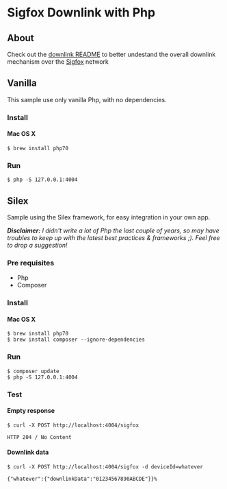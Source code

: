 # Sigfox Downlink with Php

## About

Check out the [downlink README](../README.md) to better undestand the overall downlink mechanism over the [Sigfox](http://makers.sigfox.com) network

## Vanilla

This sample use only vanilla Php, with no dependencies.  
### Install

#### Mac OS X

```
$ brew install php70
```

### Run

```
$ php -S 127.0.0.1:4004
```


## Silex

Sample using the Silex framework, for easy integration in your own app.

_**Disclaimer:** I didn't write a lot of Php the last couple of years, so may have troubles to keep up with the latest best practices & frameworks ;). Feel free to drop a suggestion!_

### Pre requisites

* Php
* Composer

### Install

#### Mac OS X

```
$ brew install php70
$ brew install composer --ignore-dependencies
```

### Run

```
$ composer update
$ php -S 127.0.0.1:4004
```


### Test

#### Empty response

	$ curl -X POST http://localhost:4004/sigfox

	HTTP 204 / No Content
  
#### Downlink data

	$ curl -X POST http://localhost:4004/sigfox -d deviceId=whatever
	
	{"whatever":{"downlinkData":"01234567890ABCDE"}}%

